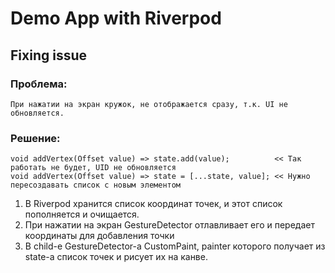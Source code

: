 # Demo App with Riverpod

## Fixing issue

### Проблема:
    При нажатии на экран кружок, не отображается сразу, т.к. UI не обновляется.

### Решение: 
    void addVertex(Offset value) => state.add(value);          << Так работать не будет, UID не обновляется
    void addVertex(Offset value) => state = [...state, value]; << Нужно пересоздавать список с новым элементом

1. В Riverpod хранится список координат точек, и этот список пополняется и очищается.
2. При нажатии на экран GestureDetector отлавливает его и передает координаты для добавления точки
3. В child-e GestureDetector-а CustomPaint, painter которого получает из state-а список точек и 
   рисует их на канве.